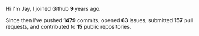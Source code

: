 Hi I'm Jay, I joined Github **9** years ago.

Since then I've pushed **1479** commits, opened **63** issues, submitted **157** pull requests, and contributed to **15** public repositories.
